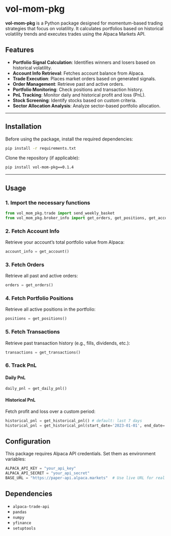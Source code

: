 # **vol-mom-pkg** 

**vol-mom-pkg** is a Python package designed for momentum-based trading strategies that focus on volatility. It calculates portfolios based on historical volatility trends and executes trades using the Alpaca Markets API.

## **Features**
- **Portfolio Signal Calculation**: Identifies winners and losers based on historical volatility.
- **Account Info Retrieval**: Fetches account balance from Alpaca.
- **Trade Execution**: Places market orders based on generated signals.
- **Order Management**: Retrieve past and active orders.
- **Portfolio Monitoring**: Check positions and transaction history.
- **PnL Tracking**: Monitor daily and historical profit and loss (PnL).
- **Stock Screening**: Identify stocks based on custom criteria.
- **Sector Allocation Analysis**: Analyze sector-based portfolio allocation.

---

## **Installation**
Before using the package, install the required dependencies:

```bash
pip install -r requirements.txt
```

Clone the repository (if applicable):

```bash
pip install vol-mom-pkg==0.1.4
```

---

## **Usage**
### **1. Import the necessary functions**
```python
from vol_mom_pkg.trade import send_weekly_basket
from vol_mom_pkg.broker_info import get_orders, get_positions, get_account, get_daily_pnl, get_historical_pnl, get_transactions
```

### **2. Fetch Account Info**
Retrieve your account’s total portfolio value from Alpaca:
```python
account_info = get_account()
```

### **3. Fetch Orders**
Retrieve all past and active orders:
```python
orders = get_orders()
```

### **4. Fetch Portfolio Positions**
Retrieve all active positions in the portfolio:
```python
positions = get_positions()
```

### **5. Fetch Transactions**
Retrieve past transaction history (e.g., fills, dividends, etc.):
```python
transactions = get_transactions()
```

### **6. Track PnL**
#### **Daily PnL**
```python
daily_pnl = get_daily_pnl()
```

#### **Historical PnL**
Fetch profit and loss over a custom period:
```python
historical_pnl = get_historical_pnl() # default: last 7 days
historical_pnl = get_historical_pnl(start_date='2023-01-01', end_date='2023-12-31', timeframe='1D')
```

## **Configuration**
This package requires Alpaca API credentials. Set them as environment variables:
```python
ALPACA_API_KEY = "your_api_key"
ALPACA_API_SECRET = "your_api_secret"
BASE_URL = "https://paper-api.alpaca.markets"  # Use live URL for real trading
```


## **Dependencies**
- `alpaca-trade-api`
- `pandas`
- `numpy`
- `yfinance`
- `setuptools`

